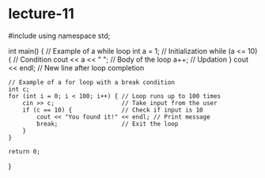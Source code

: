# lecture-11

#include <iostream>
using namespace std;

int main() {
    // Example of a while loop
    int a = 1;              // Initialization
    while (a <= 10) {       // Condition
        cout << a << " ";   // Body of the loop
        a++;                // Updation
    }
    cout << endl;           // New line after loop completion

    // Example of a for loop with a break condition
    int c;
    for (int i = 0; i < 100; i++) { // Loop runs up to 100 times
        cin >> c;                   // Take input from the user
        if (c == 10) {              // Check if input is 10
            cout << "You found it!" << endl; // Print message
            break;                  // Exit the loop
        }
    }

    return 0;
}
